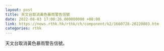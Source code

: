 ```yaml
---
layout: post
title: 天文台取消黃色暴雨警告信號
date: 2022-08-03 17:00:26.000000000 +08:00
link: https://news.rthk.hk/rthk/ch/component/k2/1660728-20220803.htm
categories: rthk
---
```


天文台取消黃色暴雨警告信號。

